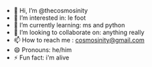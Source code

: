 - 👋 Hi, I’m @thecosmosinity
- 👀 I’m interested in: le foot
- 🌱 I’m currently learning: ms and python
- 💞️ I’m looking to collaborate on: anything really
- 📫 How to reach me : cosmosinity@gmail.com
- 😄 Pronouns: he/him
- ⚡ Fun fact: i'm alive
